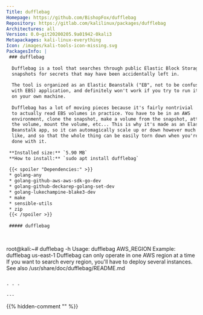 ```yaml
---
Title: dufflebag
Homepage: https://github.com/BishopFox/dufflebag
Repository: https://gitlab.com/kalilinux/packages/dufflebag
Architectures: all
Version: 0.0~git20200205.9a01942-0kali3
Metapackages: kali-linux-everything 
Icon: /images/kali-tools-icon-missing.svg
PackagesInfo: |
 ### dufflebag
 
  Dufflebag is a tool that searches through public Elastic Block Storage (EBS)
  snapshots for secrets that may have been accidentally left in.
   
  The tool is organized as an Elastic Beanstalk ("EB", not to be confused
  with EBS) application, and definitely won't work if you try to run it
  on your own machine.
   
  Dufflebag has a lot of moving pieces because it's fairly nontrivial
  to actually read EBS volumes in practice. You have to be in an AWS
  environment, clone the snapshot, make a volume from the snapshot, attach
  the volume, mount the volume, etc... This is why it's made as an Elastic
  Beanstalk app, so it can automagically scale up or down however much you
  like, and so that the whole thing can be easily torn down when you're
  done with it.
 
 **Installed size:** `5.90 MB`  
 **How to install:** `sudo apt install dufflebag`  
 
 {{< spoiler "Dependencies:" >}}
 * golang-any
 * golang-github-aws-aws-sdk-go-dev
 * golang-github-deckarep-golang-set-dev
 * golang-lukechampine-blake3-dev 
 * make
 * sensible-utils
 * zip
 {{< /spoiler >}}
 
 ##### dufflebag
 
 
 ```
 root@kali:~# dufflebag -h
 Usage: dufflebag AWS_REGION
 Example: dufflebag us-east-1
 Dufflebag can only operate in one AWS region at a time
 If you want to search every region, you'll have to deploy several instances.
 See also /usr/share/doc/dufflebag/README.md
 ```
 
 - - -
 
---
```

{{% hidden-comment "<!--Do not edit anything above this line-->" %}}
